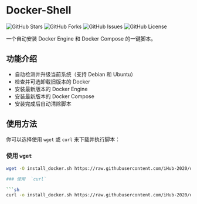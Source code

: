 # Docker-Shell

![GitHub Stars](https://img.shields.io/github/stars/iHub-2020/docker-shell?style=social)
![GitHub Forks](https://img.shields.io/github/forks/iHub-2020/docker-shell?style=social)
![GitHub Issues](https://img.shields.io/github/issues/iHub-2020/docker-shell)
![GitHub License](https://img.shields.io/github/license/iHub-2020/docker-shell)

一个自动安装 Docker Engine 和 Docker Compose 的一键脚本。

## 功能介绍

- 自动检测并升级当前系统（支持 Debian 和 Ubuntu）  
- 检查并可选卸载旧版本的 Docker  
- 安装最新版本的 Docker Engine  
- 安装最新版本的 Docker Compose  
- 安装完成后自动清除脚本

## 使用方法

你可以选择使用 `wget` 或 `curl` 来下载并执行脚本：

### 使用 `wget`

```sh
wget -O install_docker.sh https://raw.githubusercontent.com/iHub-2020/docker-shell/main/install_docker.sh && chmod +x install_docker.sh && ./install_docker.sh

### 使用  `curl`

```sh
curl -o install_docker.sh https://raw.githubusercontent.com/iHub-2020/docker-shell/main/install_docker.sh && chmod +x install_docker.sh && ./install_docker.sh
